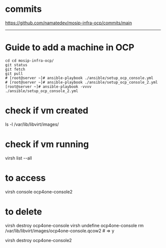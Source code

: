 # commits
https://github.com/namatedev/mosip-infra-ocp/commits/main

---

# Guide to add a machine in OCP

```
cd cd mosip-infra-ocp/
git status
git fetch
git pull
# [root@server ~]# ansible-playbook ./ansible/setup_ocp_console.yml
# [root@server ~]# ansible-playbook ./ansible/setup_ocp_console_2.yml
[root@server ~]# ansible-playbook -vvvv ./ansible/setup_ocp_console_2.yml
```
# check if vm created
ls -l /var/lib/libvirt/images/

# check if vm running
virsh list --all

# to access
virsh console ocp4one-console2

# to delete
virsh destroy ocp4one-console
virsh undefine ocp4one-console
rm /var/lib/libvirt/images/ocp4one-console.qcow2 # => y

virsh destroy ocp4one-console2
